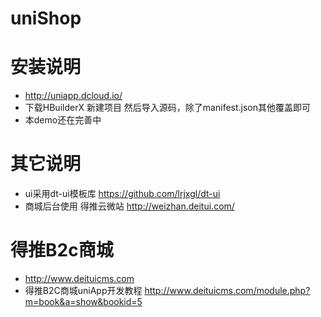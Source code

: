 # uniShop
# 安装说明
* http://uniapp.dcloud.io/ 
* 下载HBuilderX 新建项目 然后导入源码，除了manifest.json其他覆盖即可 
* 本demo还在完善中
# 其它说明
* ui采用dt-ui模板库  https://github.com/lrjxgl/dt-ui 
* 商城后台使用 得推云微站  http://weizhan.deitui.com/ 
# 得推B2c商城
* http://www.deituicms.com
* 得推B2C商城uniApp开发教程 http://www.deituicms.com/module.php?m=book&a=show&bookid=5
